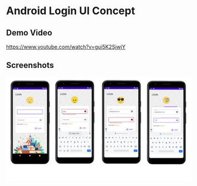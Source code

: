 # Android Login UI Concept

## Demo Video 
https://www.youtube.com/watch?v=gui5K2SjwjY

## Screenshots
<img src="https://github.com/ashutosh-mulik/android-login-ui-concept/blob/master/screenshot.png">

